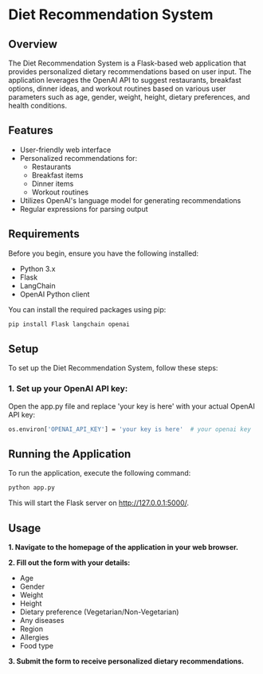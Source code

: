 # Diet Recommendation System

## Overview

The Diet Recommendation System is a Flask-based web application that provides personalized dietary recommendations based on user input. The application leverages the OpenAI API to suggest restaurants, breakfast options, dinner ideas, and workout routines based on various user parameters such as age, gender, weight, height, dietary preferences, and health conditions.

## Features

- User-friendly web interface
- Personalized recommendations for:
  - Restaurants
  - Breakfast items
  - Dinner items
  - Workout routines
- Utilizes OpenAI's language model for generating recommendations
- Regular expressions for parsing output

## Requirements

Before you begin, ensure you have the following installed:

- Python 3.x
- Flask
- LangChain
- OpenAI Python client

You can install the required packages using pip:

```bash
pip install Flask langchain openai
```

## Setup

To set up the Diet Recommendation System, follow these steps:

### 1. Set up your OpenAI API key:
Open the app.py file and replace 'your key is here' with your actual OpenAI API key:
```bash
os.environ['OPENAI_API_KEY'] = 'your key is here'  # your openai key
```

## Running the Application
To run the application, execute the following command:
```bash
python app.py
```
This will start the Flask server on http://127.0.0.1:5000/.

## Usage
**1. Navigate to the homepage of the application in your web browser.**

**2. Fill out the form with your details:**
* Age
* Gender
* Weight
* Height
* Dietary preference (Vegetarian/Non-Vegetarian)
* Any diseases
* Region
* Allergies
* Food type

**3. Submit the form to receive personalized dietary recommendations.**



